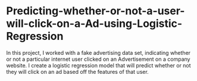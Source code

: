 # Predicting-whether-or-not-a-user-will-click-on-a-Ad-using-Logistic-Regression
In this project, I worked with a fake advertising data set, indicating whether or not a particular internet user clicked on an Advertisement on a company website. I create a logistic regression model that will predict whether or not they will click on an ad based off the features of that user.
